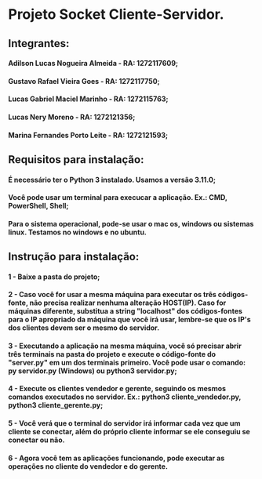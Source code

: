 # Projeto Socket Cliente-Servidor.

## Integrantes:
#### Adilson Lucas Nogueira Almeida - RA: 1272117609;
#### Gustavo Rafael Vieira Goes - RA: 1272117750;
#### Lucas Gabriel Maciel Marinho - RA: 1272115763;
#### Lucas Nery Moreno - RA: 1272121356;
#### Marina Fernandes Porto Leite - RA: 1272121593;

## Requisitos para instalação:
#### É necessário ter o Python 3 instalado. Usamos a versão 3.11.0;
#### Você pode usar um terminal para execucar a aplicação. Ex.: CMD, PowerShell, Shell;
#### Para o sistema operacional, pode-se usar o mac os, windows ou sistemas linux. Testamos no windows e no ubuntu.


## Instrução para instalação:
#### 1 - Baixe a pasta do projeto;
#### 2 - Caso você for usar a mesma máquina para executar os três códigos-fonte, não precisa realizar nenhuma alteração HOST(IP). Caso for máquinas diferente, substitua a string "localhost" dos códigos-fontes para o IP apropriado da máquina que você irá usar, lembre-se que os IP's dos clientes devem ser o mesmo do servidor.
#### 3 - Executando a aplicação na mesma máquina, você só precisar abrir três terminais na pasta do projeto e execute o código-fonte do "server.py" em um dos terminais primeiro. Você pode usar o comando: py servidor.py (Windows) ou python3 servidor.py;
#### 4 - Execute os clientes vendedor e gerente, seguindo os mesmos comandos executados no servidor. Ex.: python3 cliente_vendedor.py, python3 cliente_gerente.py;
#### 5 - Você verá que o terminal do servidor irá informar cada vez que um cliente se conectar, além do próprio cliente informar se ele conseguiu se conectar ou não.
#### 6 - Agora você tem as aplicações funcionando, pode executar as operações no cliente do vendedor e do gerente.
